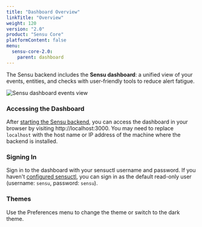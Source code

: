 ```yaml
---
title: "Dashboard Overview"
linkTitle: "Overview"
weight: 120
version: "2.0"
product: "Sensu Core"
platformContent: false
menu:
  sensu-core-2.0:
    parent: dashboard
---
```


The Sensu backend includes the **Sensu dashboard**:
a unified view of your events, entities, and checks with user-friendly tools to reduce alert fatigue.

![Sensu dashboard events view](/images/dashboard-events.png)

### Accessing the Dashboard
After [starting the Sensu backend][1], you can access the dashboard in your browser
by visiting http://localhost:3000. You may need to replace `localhost` with the
host name or IP address of the machine where the backend is installed.

### Signing In
Sign in to the dashboard with your sensuctl username and password.
If you haven't [configured sensuctl][2], you can sign in as the
default read-only user (username: `sensu`, password: `sensu`).

### Themes
Use the Preferences menu to change the theme or switch to the dark theme.

[1]: ../../getting-started/installation-and-configuration/#starting-the-services
[2]: ../../getting-started/configuring-sensuctl
